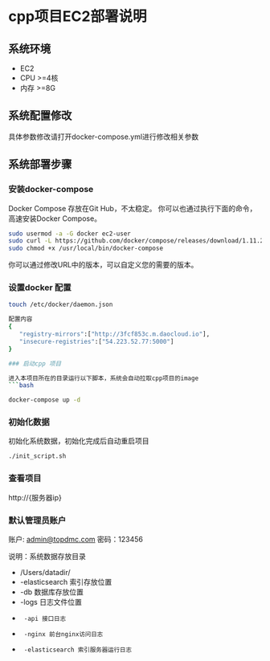 # cpp项目EC2部署说明

## 系统环境
- EC2
- CPU >=4核
- 内存 >=8G

## 系统配置修改

具体参数修改请打开docker-compose.yml进行修改相关参数

## 系统部署步骤

### 安装docker-compose
Docker Compose 存放在Git Hub，不太稳定。
你可以也通过执行下面的命令，高速安装Docker Compose。

```bash
sudo usermod -a -G docker ec2-user
sudo curl -L https://github.com/docker/compose/releases/download/1.11.2/docker-compose-`uname -s`-`uname -m` | sudo tee /usr/local/bin/docker-compose > /dev/null
sudo chmod +x /usr/local/bin/docker-compose

```
你可以通过修改URL中的版本，可以自定义您的需要的版本。

### 设置docker 配置

```bash
touch /etc/docker/daemon.json

配置内容
{
   "registry-mirrors":["http://3fcf853c.m.daocloud.io"],
   "insecure-registries":["54.223.52.77:5000"]
}

### 启动cpp 项目

进入本项目所在的目录运行以下脚本，系统会自动拉取cpp项目的image
```bash

docker-compose up -d

```

### 初始化数据

初始化系统数据，初始化完成后自动重启项目

```bash
./init_script.sh

```

### 查看项目

http://{服务器ip}

### 默认管理员账户
账户: admin@topdmc.com
密码：123456

说明：系统数据存放目录

+ /Users/datadir/
+  -elasticsearch 索引存放位置
+  -db 数据库存放位置
+  -logs 日志文件位置
+      -api 接口日志
+      -nginx 前台nginx访问日志
+      -elasticsearch 索引服务器运行日志
